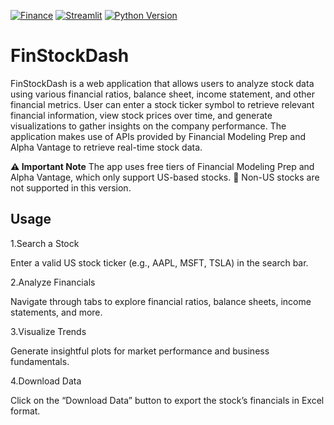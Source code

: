 [![Finance](https://img.shields.io/badge/Finance-Project-blue.svg)](https://github.com/abeltavares/financial_dashboard_app)
[![Streamlit](https://img.shields.io/badge/Made%20with-Streamlit-FF6F61.svg)](https://streamlit.io/)
[![Python Version](https://img.shields.io/badge/Python-3.10.10-blue)](https://www.python.org/downloads/)

# FinStockDash 

FinStockDash is a web application that allows users to analyze stock data using various financial ratios, balance sheet, income statement, and other financial metrics. User can enter a stock ticker symbol to retrieve relevant financial information, view stock prices over time, and generate visualizations to gather insights on the company performance. The application makes use of APIs provided by Financial Modeling Prep and Alpha Vantage to retrieve real-time stock data.

**⚠️ Important Note** 
The app uses free tiers of Financial Modeling Prep and Alpha Vantage, which only support US-based stocks.
📌 Non-US stocks are not supported in this version.


## Usage

1.Search a Stock

Enter a valid US stock ticker (e.g., AAPL, MSFT, TSLA) in the search bar.

2.Analyze Financials

Navigate through tabs to explore financial ratios, balance sheets, income statements, and more.

3.Visualize Trends

Generate insightful plots for market performance and business fundamentals.

4.Download Data

Click on the “Download Data” button to export the stock’s financials in Excel format.

